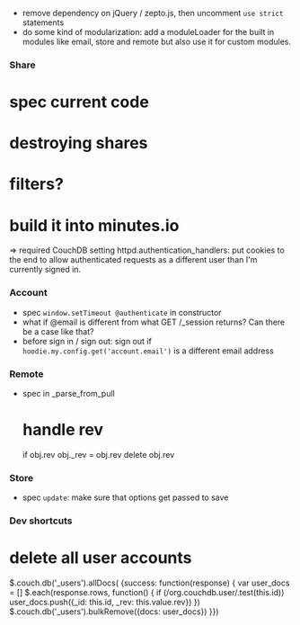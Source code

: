 * remove dependency on jQuery / zepto.js, then uncomment `use strict` statements
* do some kind of modularization: add a moduleLoader for the built in modules 
  like email, store and remote but also use it for custom modules.
  

### Share

# spec current code
# destroying shares
# filters?
# build it into minutes.io

=> required CouchDB setting
   httpd.authentication_handlers:
   put cookies to the end to allow authenticated requests as a different user
   than I'm currently signed in.


### Account

* spec `window.setTimeout @authenticate` in constructor
* what if @email is different from what GET /_session returns? Can there be a case like that?
* before sign in / sign out: sign out if `hoodie.my.config.get('account.email')` is a different email address


### Remote

* spec in _parse_from_pull

  # handle rev
  if obj.rev
    obj._rev = obj.rev
    delete obj.rev
    
### Store

* spec `update`: make sure that options get passed to save



### Dev shortcuts

# delete all user accounts
$.couch.db('_users').allDocs( {success: function(response) {
  var user_docs = []
  $.each(response.rows, function() {
    if (/org.couchdb.user/.test(this.id)) user_docs.push({_id: this.id, _rev: this.value.rev})
  })
  $.couch.db('_users').bulkRemove({docs: user_docs})
}})